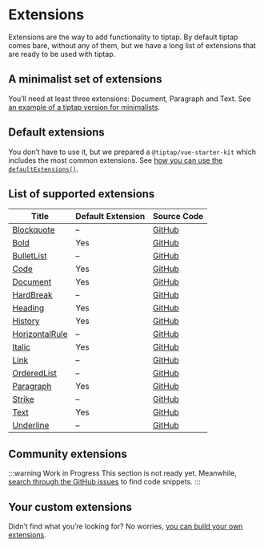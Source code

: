 # Extensions

Extensions are the way to add functionality to tiptap. By default tiptap comes bare, without any of them, but we have a long list of extensions that are ready to be used with tiptap.

## A minimalist set of extensions

You’ll need at least three extensions: Document, Paragraph and Text. See [an example of a tiptap version for minimalists](/examples/simple).

## Default extensions

You don’t have to use it, but we prepared a `@tiptap/vue-starter-kit` which includes the most common extensions. See [how you can use the `defaultExtensions()`](/examples/basic).

## List of supported extensions

| Title                                             | Default Extension | Source Code                                                                                       |
| ------------------------------------------------- | ----------------- | ------------------------------------------------------------------------------------------------- |
| [Blockquote](/api/extensions/blockquote)          | –                 | [GitHub](https://github.com/ueberdosis/tiptap-next/blob/main/packages/extension-blockquote/)      |
| [Bold](/api/extensions/bold)                      | Yes               | [GitHub](https://github.com/ueberdosis/tiptap-next/blob/main/packages/extension-bold/)            |
| [BulletList](/api/extensions/bullet-list)         | –                 | [GitHub](https://github.com/ueberdosis/tiptap-next/blob/main/packages/extension-bullet-list/)     |
| [Code](/api/extensions/code)                      | Yes               | [GitHub](https://github.com/ueberdosis/tiptap-next/blob/main/packages/extension-code/)            |
| [Document](/api/extensions/document)              | Yes               | [GitHub](https://github.com/ueberdosis/tiptap-next/blob/main/packages/extension-document/)        |
| [HardBreak](/api/extensions/hard-break)           | –                 | [GitHub](https://github.com/ueberdosis/tiptap-next/blob/main/packages/extension-hard-break/)      |
| [Heading](/api/extensions/heading)                | Yes               | [GitHub](https://github.com/ueberdosis/tiptap-next/blob/main/packages/extension-heading/)         |
| [History](/api/extensions/history)                | Yes               | [GitHub](https://github.com/ueberdosis/tiptap-next/blob/main/packages/extension-history/)         |
| [HorizontalRule](/api/extensions/horizontal-rule) | –                 | [GitHub](https://github.com/ueberdosis/tiptap-next/blob/main/packages/extension-horizontal-rule/) |
| [Italic](/api/extensions/italic)                  | Yes               | [GitHub](https://github.com/ueberdosis/tiptap-next/blob/main/packages/extension-italic/)          |
| [Link](/api/extensions/link)                      | –                 | [GitHub](https://github.com/ueberdosis/tiptap-next/blob/main/packages/extension-link/)            |
| [OrderedList](/api/extensions/ordered-list)       | –                 | [GitHub](https://github.com/ueberdosis/tiptap-next/blob/main/packages/extension-ordered-list/)    |
| [Paragraph](/api/extensions/paragraph)            | Yes               | [GitHub](https://github.com/ueberdosis/tiptap-next/blob/main/packages/extension-paragraph/)       |
| [Strike](/api/extensions/strike)                  | –                 | [GitHub](https://github.com/ueberdosis/tiptap-next/blob/main/packages/extension-strike/)          |
| [Text](/api/extensions/text)                      | Yes               | [GitHub](https://github.com/ueberdosis/tiptap-next/blob/main/packages/extension-text/)            |
| [Underline](/api/extensions/underline)            | –                 | [GitHub](https://github.com/ueberdosis/tiptap-next/blob/main/packages/extension-underline/)       |

<!-- | [CodeBlock](/api/extensions/code-block) | Yes | [GitHub](https://github.com/ueberdosis/tiptap-next/blob/main/packages/extension-code-block/) -->
<!-- | [CodeBlockHighlight](/api/extensions/code-block-highlight) | – | [GitHub](https://github.com/ueberdosis/tiptap-next/blob/main/packagescode-block-highlight/extension-/) -->
<!-- | [Collaboration](/api/extensions/collaboration) | – | [GitHub](https://github.com/ueberdosis/tiptap-next/blob/main/packages/extension-collaboration/) -->
<!-- | [ListItem](/api/extensions/list-item) | – | [GitHub](https://github.com/ueberdosis/tiptap-next/blob/main/packages/extension-list-item/) -->
<!-- | [Mention](/api/extensions/mention) | – | [GitHub](https://github.com/ueberdosis/tiptap-next/blob/main/packages/extension-mention/) -->
<!-- | [Placeholder](/api/extensions/placeholder) | – | [GitHub](https://github.com/ueberdosis/tiptap-next/blob/main/packages/extension-placeholder/) -->
<!-- | [TableCell](/api/extensions/table-cell) | – | [GitHub](https://github.com/ueberdosis/tiptap-next/blob/main/packages/extension-table-cell/) -->
<!-- | [TableHeader](/api/extensions/table-header) | – | [GitHub](https://github.com/ueberdosis/tiptap-next/blob/main/packages/extension-table-header/) -->
<!-- | [TableRow](/api/extensions/table-row) | – | [GitHub](https://github.com/ueberdosis/tiptap-next/blob/main/packages/extension-table-row/) -->
<!-- | [TodoItem](/api/extensions/todo-item) | – | [GitHub](https://github.com/ueberdosis/tiptap-next/blob/main/packages/extension-todo-item/) -->
<!-- | [TodoList](/api/extensions/todo-list) | – | [GitHub](https://github.com/ueberdosis/tiptap-next/blob/main/packages/extension-todo-list/) -->

## Community extensions

:::warning Work in Progress
This section is not ready yet. Meanwhile, [search through the GitHub issues](https://github.com/ueberdosis/tiptap/issues) to find code snippets.
:::

## Your custom extensions

Didn’t find what you’re looking for? No worries, [you can build your own extensions](/guide/custom-extensions).

[@npmjs-tiptap-commands]: https://npmjs.org/package/tiptap-commands
